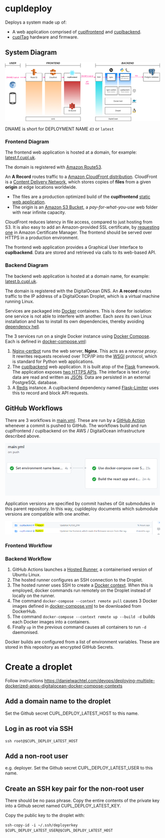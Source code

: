 # cupldeploy

Deploys a system made up of:

* A web application comprised of [cuplfrontend](https://github.com/cuplsensor/cuplfrontend) and [cuplbackend](https://github.com/cuplsensor/cuplbackend).
* [cuplTag](https://github.com/cuplsensor/cupltag) hardware and firmware.

## System Diagram 

![Diagram showing cuplfrontend cuplbackend and the database](docs/cupldeploy_system_diagram.png)

DNAME is short for DEPLOYMENT NAME `d3` or `latest`

### Frontend Diagram

The frontend web application is hosted at a domain, for example: [latest.f.cupl.uk](https://latest.f.cupl.uk). 

The domain is registered with [Amazon Route53](https://docs.aws.amazon.com/route53/?id=docs_gateway). 

An **A Record** routes traffic to a [Amazon CloudFront distribution](https://docs.aws.amazon.com/AmazonCloudFront/latest/DeveloperGuide/distribution-working-with.html). CloudFront is a [Content Delivery Network](https://en.wikipedia.org/wiki/Content_delivery_network), which stores copies of **files** from a given **origin** at edge locations worldwide. 

* The files are a production optimized build of the **cuplfrontend** [static web application](https://en.wikipedia.org/wiki/Static_web_page). 
* The origin is an [Amazon S3 Bucket](https://aws.amazon.com/s3/), a *pay-for-what-you-use* web folder with near infinite capacity.

CloudFront reduces latency in file access, compared to just hosting from S3. It is also easy to add an Amazon-provided SSL certificate, by [requesting one](https://aws.amazon.com/premiumsupport/knowledge-center/install-ssl-cloudfront/) in Amazon Certificate Manager. The frontend should be served over HTTPS in a production environment. 

The frontend web application provides a Graphical User Interface to **cuplbackend**. Data are stored and retrieved via calls to its web-based API.

### Backend Diagram

The backend web application is hosted at a domain name, for example: [latest.b.cupl.uk](https://latest.b.cupl.uk). 

The domain is registered with the DigitalOcean DNS. An **A record** routes traffic to the IP address of a DigitalOcean Droplet, which is a virtual machine running Linux. 

Services are packaged into [Docker](https://en.wikipedia.org/wiki/Docker_(software)) containers. This is done for isolation: one service is not able to interfere with another. Each *sees* its own Linux installation and has to install its own dependencies, thereby avoiding [dependency hell](https://en.wikipedia.org/wiki/Dependency_hell). 

The 3 services run on a single Docker instance using [Docker Compose](https://docs.docker.com/compose/).  Each is defined in [docker-compose.yml](docker-compose.yml):

1. [Nginx-certbot](https://hub.docker.com/r/staticfloat/nginx-certbot/) runs the web server, **Nginx**. This acts as a *reverse proxy*. It rewrites requests received over TCP/IP into the [WSGI](https://en.wikipedia.org/wiki/Web_Server_Gateway_Interface) protocol, which is standard for Python web applications.
2. The [cuplbackend](https://hub.docker.com/r/cupl/backend) web application. It is built atop of the [Flask](https://flask.palletsprojects.com/en/1.1.x/) framework. The application exposes [two HTTPS APIs](https://cupl.readthedocs.io/projects/backend/en/latest/docs/api/index.html). The interface is text only: data are read and written as [JSON](https://en.wikipedia.org/wiki/JSON). Data are persisted in an external PostgreSQL database.
3. A [Redis](https://hub.docker.com/_/redis) instance. A cuplbackend dependency named [Flask-Limiter](https://flask-limiter.readthedocs.io/en/stable/) uses this to record and block API requests. 

## GitHub Workflows

There are 3 workflows in [main.yml](.github/workflows/main.yml). These are run by a [GitHub Action](https://github.com/features/actions) whenever a commit is pushed to GitHub. The workflows build and run cuplfrontend / cuplbackend on the AWS / DigitalOcean infrastructure described above. 

![GitHub Workflows](docs/ghworkflows.png)

Application versions are specified by commit hashes of Git submodules in this parent repository. In this way, cupldeploy documents which submodule versions are compatible with one another.

![GitHub Submodules](docs/ghsubmodules.png)

### Frontend Workflow

### Backend Workflow

1. GitHub Actions launches a [Hosted Runner](https://docs.github.com/en/actions/using-github-hosted-runners/about-github-hosted-runners#supported-runners-and-hardware-resources), a containerised version of Ubuntu Linux.
2. The hosted runner configures an SSH connection to the Droplet.
3. The hosted runner uses SSH to create a [Docker context](https://docs.docker.com/engine/context/working-with-contexts/). When this is employed, docker commands run remotely on the Droplet instead of locally on the runner.
4. The command ``docker-compose --context remote pull`` causes 3 Docker images defined in [docker-compose.yml](docker-compose.yml) to be downloaded from DockerHub.
5. The command ``docker-compose --context remote up --build -d`` builds each Docker images into a containers. 
6. Finally ``up`` in the previous command causes all containers to run ``-d`` daemonised. 
 
Docker builds are configured from a list of environment variables. These are stored in this repository as encrypted GitHub Secrets.

# Create a droplet
Follow instructions https://danielwachtel.com/devops/deploying-multiple-dockerized-apps-digitalocean-docker-compose-contexts

## Add a domain name to the droplet
Set the Github secret CUPL_DEPLOY_LATEST_HOST to this name.

## Log in as root via SSH
```ssh root@$CUPL_DEPLOY_LATEST_HOST```

## Add a non-root user
e.g. deployer. Set the Github secret CUPL_DEPLOY_LATEST_USER to this name.

## Create an SSH key pair for the non-root user
There should be no pass phrase. Copy the entire contents of the private key into a Github secret named CUPL_DEPLOY_LATEST_KEY. 

Copy the public key to the droplet with: 

```ssh-copy-id -i ~/.ssh/deployerkey $CUPL_DEPLOY_LATEST_USER@$CUPL_DEPLOY_LATEST_HOST```





